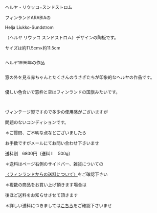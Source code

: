 <link rel="stylesheet" type="text/css" href="/assets/css/styles.css">

ヘルヤ・リウッコ=スンドストロム

フィンランドARABIAの

Helja Liukko-Sundstrom

（ヘルヤ リウッコ スンドストロム）デザインの陶板です。

サイズは約11.5cm×約11.5cm
　

<img alt="" src="http://blog.cnobi.jp/v1/blog/user/71e35865e9e62f3f9d70420d6124d2ab/1569331650"/>

ヘルヤ1996年の作品

<img alt="" src="http://blog.cnobi.jp/v1/blog/user/71e35865e9e62f3f9d70420d6124d2ab/1569331651"/> 

窓の外を見る赤ちゃんとたくさんのうさぎたちが印象的なヘルヤの作品です。

<img alt="" src="http://blog.cnobi.jp/v1/blog/user/71e35865e9e62f3f9d70420d6124d2ab/1569331653"/> 

優しい色合いで窓枠と空はフィンランドの国旗みたいです。

<img alt="" src="http://blog.cnobi.jp/v1/blog/user/71e35865e9e62f3f9d70420d6124d2ab/1569331652"/> 

<img alt="" src="http://blog.cnobi.jp/v1/blog/user/71e35865e9e62f3f9d70420d6124d2ab/1569331712"/> 

<img alt="" src="http://blog.cnobi.jp/v1/blog/user/71e35865e9e62f3f9d70420d6124d2ab/1569331713"/> 

ヴィンテージ製ですので多少の使用感がございますが

 問題のないコンディションです。

 ＊ご質問、ご不明な点などございましたら

 お手数ですがメールにてお問い合わせ下さいませ

 送料別　6800円（送料 I　 500g）

＊送料はページ右側のサイドバー、雑貨についての

[〈フィンランドからの送料について〉](https://dkzakka.github.io/2005/03/31/雑貨について.html)をご確認下さい

 ＊複数の商品をお買い上げ頂きます場合は

 後ほど送料をお知らせさせて頂きます

 ＊詳しい送料につきましては[こちら](http://dkzakka.blog.shinobi.jp/Entry/3385/)をご確認下さいませ